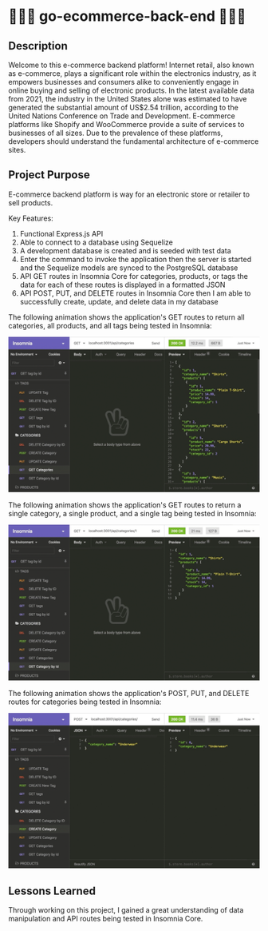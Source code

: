 # 👩🏽‍💻 go-ecommerce-back-end 👩🏽‍💻

## Description

Welcome to this e-commerce backend platform! Internet retail, also known as e-commerce, plays a significant role within the electronics industry, as it empowers businesses and consumers alike to conveniently engage in online buying and selling of electronic products. In the latest available data from 2021, the industry in the United States alone was estimated to have generated the substantial amount of US$2.54 trillion, according to the United Nations Conference on Trade and Development. E-commerce platforms like Shopify and WooCommerce provide a suite of services to businesses of all sizes. Due to the prevalence of these platforms, developers should understand the fundamental architecture of e-commerce sites.

## Project Purpose
E-commerce backend platform is way for an electronic store or retailer to sell products.


Key Features:
1. Functional Express.js API
2. Able to connect to a database using Sequelize
3. A development database is created and is seeded with test data
4. Enter the command to invoke the application then the server is started and the Sequelize models are synced to the PostgreSQL database
5. API GET routes in Insomnia Core for categories, products, or tags the data for each of these routes is displayed in a formatted JSON
6. API POST, PUT, and DELETE routes in Insomnia Core then I am able to successfully create, update, and delete data in my database

The following animation shows the application's GET routes to return all categories, all products, and all tags being tested in Insomnia:

![In Insomnia, the user tests “GET tags,” “GET Categories,” and “GET All Products.”.](./Assets/13-orm-homework-demo-01.gif)

The following animation shows the application's GET routes to return a single category, a single product, and a single tag being tested in Insomnia:

![In Insomnia, the user tests “GET tag by id,” “GET Category by ID,” and “GET One Product.”](./Assets/13-orm-homework-demo-02.gif)

The following animation shows the application's POST, PUT, and DELETE routes for categories being tested in Insomnia:

![In Insomnia, the user tests “DELETE Category by ID,” “CREATE Category,” and “UPDATE Category.”](./Assets/13-orm-homework-demo-03.gif)

## Lessons Learned
Through working on this project, I gained a great understanding of data manipulation and API routes being tested in Insomnia Core.